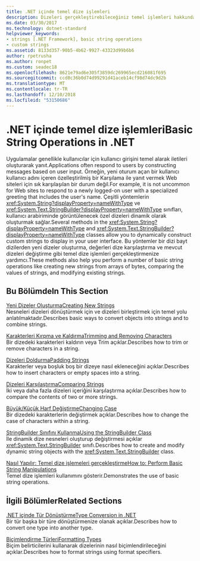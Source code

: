 ```yaml
---
title: .NET içinde temel dize işlemleri
description: Dizeleri gerçekleştirebileceğiniz temel işlemleri hakkında bilgi edinin.
ms.date: 03/30/2017
ms.technology: dotnet-standard
helpviewer_keywords:
- strings [.NET Framework], basic string operations
- custom strings
ms.assetid: 8133d357-90b5-4b62-9927-43323d99b6b6
author: rpetrusha
ms.author: ronpet
ms.custom: seadec18
ms.openlocfilehash: 8621e79ad6e305f3859dc269965ecd216081f695
ms.sourcegitcommit: ccd8c36b0d74d99291d41aceb14cf98d74dc9d2b
ms.translationtype: MT
ms.contentlocale: tr-TR
ms.lasthandoff: 12/10/2018
ms.locfileid: "53150686"
---
```

# <a name="basic-string-operations-in-net"></a><span data-ttu-id="5b28e-103">.NET içinde temel dize işlemleri</span><span class="sxs-lookup"><span data-stu-id="5b28e-103">Basic String Operations in .NET</span></span>
<span data-ttu-id="5b28e-104">Uygulamalar genellikle kullanıcılar için kullanıcı girişini temel alarak iletileri oluşturarak yanıt.</span><span class="sxs-lookup"><span data-stu-id="5b28e-104">Applications often respond to users by constructing messages based on user input.</span></span> <span data-ttu-id="5b28e-105">Örneğin, yeni oturum açan bir kullanıcı kullanıcı adını içeren özelleştirilmiş bir Karşılama ile yanıt vermek Web siteleri için sık karşılaşılan bir durum değil.</span><span class="sxs-lookup"><span data-stu-id="5b28e-105">For example, it is not uncommon for Web sites to respond to a newly logged-on user with a specialized greeting that includes the user's name.</span></span> <span data-ttu-id="5b28e-106">Çeşitli yöntemlerin <xref:System.String?displayProperty=nameWithType> ve <xref:System.Text.StringBuilder?displayProperty=nameWithType> sınıfları, kullanıcı arabiriminde görüntülenecek özel dizeleri dinamik olarak oluşturmak sağlar.</span><span class="sxs-lookup"><span data-stu-id="5b28e-106">Several methods in the <xref:System.String?displayProperty=nameWithType> and <xref:System.Text.StringBuilder?displayProperty=nameWithType> classes allow you to dynamically construct custom strings to display in your user interface.</span></span> <span data-ttu-id="5b28e-107">Bu yöntemler bir dizi bayt dizilerden yeni dizeler oluşturma, değerleri dize karşılaştırma ve mevcut dizeleri değiştirme gibi temel dize işlemleri gerçekleştirmenize yardımcı.</span><span class="sxs-lookup"><span data-stu-id="5b28e-107">These methods also help you perform a number of basic string operations like creating new strings from arrays of bytes, comparing the values of strings, and modifying existing strings.</span></span>  
  
## <a name="in-this-section"></a><span data-ttu-id="5b28e-108">Bu Bölümde</span><span class="sxs-lookup"><span data-stu-id="5b28e-108">In This Section</span></span>  
 [<span data-ttu-id="5b28e-109">Yeni Dizeler Oluşturma</span><span class="sxs-lookup"><span data-stu-id="5b28e-109">Creating New Strings</span></span>](../../../docs/standard/base-types/creating-new.md)  
 <span data-ttu-id="5b28e-110">Nesneleri dizeleri dönüştürmek için ve dizeleri birleştirmek için temel yolu anlatılmaktadır.</span><span class="sxs-lookup"><span data-stu-id="5b28e-110">Describes basic ways to convert objects into strings and to combine strings.</span></span>  
  
 [<span data-ttu-id="5b28e-111">Karakterleri Kırpma ve Kaldırma</span><span class="sxs-lookup"><span data-stu-id="5b28e-111">Trimming and Removing Characters</span></span>](../../../docs/standard/base-types/trimming.md)  
 <span data-ttu-id="5b28e-112">Bir dizedeki karakterleri kaldırın veya Trim açıklar.</span><span class="sxs-lookup"><span data-stu-id="5b28e-112">Describes how to trim or remove characters in a string.</span></span>  
  
 [<span data-ttu-id="5b28e-113">Dizeleri Doldurma</span><span class="sxs-lookup"><span data-stu-id="5b28e-113">Padding Strings</span></span>](../../../docs/standard/base-types/padding.md)  
 <span data-ttu-id="5b28e-114">Karakterler veya boşluk boş bir dizeye nasıl ekleneceğini açıklar.</span><span class="sxs-lookup"><span data-stu-id="5b28e-114">Describes how to insert characters or empty spaces into a string.</span></span>  
  
 [<span data-ttu-id="5b28e-115">Dizeleri Karşılaştırma</span><span class="sxs-lookup"><span data-stu-id="5b28e-115">Comparing Strings</span></span>](../../../docs/standard/base-types/comparing.md)  
 <span data-ttu-id="5b28e-116">İki veya daha fazla dizeleri içeriğini karşılaştırma açıklar.</span><span class="sxs-lookup"><span data-stu-id="5b28e-116">Describes how to compare the contents of two or more strings.</span></span>  
  
 [<span data-ttu-id="5b28e-117">Büyük/Küçük Harf Değiştirme</span><span class="sxs-lookup"><span data-stu-id="5b28e-117">Changing Case</span></span>](../../../docs/standard/base-types/changing-case.md)  
 <span data-ttu-id="5b28e-118">Bir dizedeki karakterlerin değiştirmek açıklar.</span><span class="sxs-lookup"><span data-stu-id="5b28e-118">Describes how to change the case of characters within a string.</span></span>  
  
 [<span data-ttu-id="5b28e-119">StringBuilder Sınıfını Kullanma</span><span class="sxs-lookup"><span data-stu-id="5b28e-119">Using the StringBuilder Class</span></span>](../../../docs/standard/base-types/stringbuilder.md)  
 <span data-ttu-id="5b28e-120">İle dinamik dize nesneleri oluşturup değiştirmesi açıklar <xref:System.Text.StringBuilder> sınıfı.</span><span class="sxs-lookup"><span data-stu-id="5b28e-120">Describes how to create and modify dynamic string objects with the <xref:System.Text.StringBuilder> class.</span></span>  
  
 [<span data-ttu-id="5b28e-121">Nasıl Yapılır: Temel dize işlemeleri gerçekleştirme</span><span class="sxs-lookup"><span data-stu-id="5b28e-121">How to: Perform Basic String Manipulations</span></span>](../../../docs/standard/base-types/basic-manipulations.md)  
 <span data-ttu-id="5b28e-122">Temel dize işlemleri kullanımını gösterir.</span><span class="sxs-lookup"><span data-stu-id="5b28e-122">Demonstrates the use of basic string operations.</span></span>  
  
## <a name="related-sections"></a><span data-ttu-id="5b28e-123">İlgili Bölümler</span><span class="sxs-lookup"><span data-stu-id="5b28e-123">Related Sections</span></span>  
 [<span data-ttu-id="5b28e-124">.NET içinde Tür Dönüştürme</span><span class="sxs-lookup"><span data-stu-id="5b28e-124">Type Conversion in .NET</span></span>](../../../docs/standard/base-types/type-conversion.md)  
 <span data-ttu-id="5b28e-125">Bir tür başka bir türe dönüştürmenize olanak açıklar.</span><span class="sxs-lookup"><span data-stu-id="5b28e-125">Describes how to convert one type into another type.</span></span>  
  
 [<span data-ttu-id="5b28e-126">Biçimlendirme Türleri</span><span class="sxs-lookup"><span data-stu-id="5b28e-126">Formatting Types</span></span>](../../../docs/standard/base-types/formatting-types.md)  
 <span data-ttu-id="5b28e-127">Biçim belirticilerini kullanarak dizelerinin nasıl biçimlendirileceğini açıklar.</span><span class="sxs-lookup"><span data-stu-id="5b28e-127">Describes how to format strings using format specifiers.</span></span>
